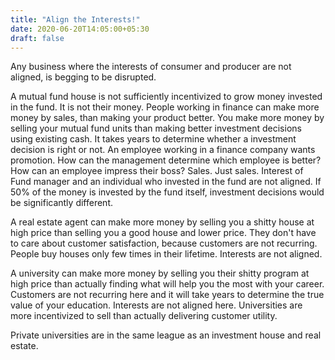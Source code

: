 ```yaml
---
title: "Align the Interests!"
date: 2020-06-20T14:05:00+05:30
draft: false
---
```


Any business where the interests of consumer and producer are not aligned, is
begging to be disrupted. 

A mutual fund house is not sufficiently incentivized to grow money invested in the
fund. It is not their money. People working in finance can make more money by sales,
than making your product better. You make more money by selling your mutual fund
units than making better investment decisions using existing cash. It takes years
to determine whether a investment decision is right or not. An employee working in
a finance company wants promotion. How can the management determine which employee
is better? How can an employee impress their boss? Sales. Just sales. Interest of
Fund manager and an individual who invested in the fund are not aligned. If 50% of
the money is invested by the fund itself, investment decisions would be significantly
different.

A real estate agent can make more money by selling you a shitty house at high price
than selling you a good house and lower price. They don't have to care about customer
satisfaction, because customers are not recurring. People buy houses only few times in
their lifetime. Interests are not aligned.

A university can make more money by selling you their shitty program at high price
than actually finding what will help you the most with your career. Customers are not
recurring here and it will take years to determine the true value of your education.
Interests are not aligned here. Universities are more incentivized to sell than
actually delivering customer utility. 

Private universities are in the same league as an investment house and real estate.
